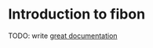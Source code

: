 # Introduction to fibon

TODO: write [great documentation](http://jacobian.org/writing/what-to-write/)
